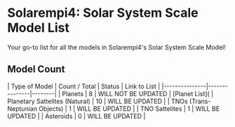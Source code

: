 # Solarempi4: Solar System Scale Model List
Your go-to list for all the models in Solarempi4's Solar System Scale Model!

## Model Count
| Type of Model | Count / Total | Status | Link to List |
|---------------|---------------|--------|
| Planets | 8 | WILL NOT BE UPDATED | [Planet List](
| Planetary Sattelites (Natural) | 10 | WILL BE UPDATED |
| TNOs (Trans-Neptunian Objects) | 1 | WILL BE UPDATED |
| TNO Sattelites | 1 | WILL BE UPDATED |
| Asteroids | 0 | WILL BE UPDATED |
